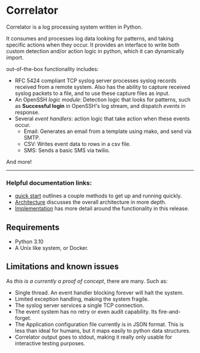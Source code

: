 # Correlator

Correlator is a log processing system written in Python. 

It consumes and processes log data looking for patterns, and taking specific actions when they occur. It provides an
interface to write both custom detection and/or action logic in python, which it can dynamically import.

out-of-the-box functionality includes:

- RFC 5424 compliant TCP syslog server processes syslog records received from a remote system. Also has the
ability to capture received syslog packets to a file, and to use these capture files as input.
- An OpenSSH *logic module*: Detection logic that looks for patterns, such as **Successful login** in OpenSSH's
log stream, and dispatch *events* in response.
- Several *event handlers*: action logic that take action when these events occur.
  - Email: Generates an email from a template using mako, and send via SMTP.
  - CSV: Writes event data to rows in a csv file.
  - SMS: Sends a basic SMS via twilio.

And more!

---

### Helpful documentation links:


- [quick start](quickstart.md) outlines a couple methods to get up and running quickly.
- [Architecture](architecture.md) discusses the overall architecture in more depth.
- [Implementation](implementation.md) has more detail around the functionality in this release.

## Requirements

- Python 3.10
- A Unix like system, or Docker.

## Limitations and known issues

As *this is a currently a proof of concept*, there are many. Such as:

- Single thread. An event handler blocking forever will halt the system.
- Limited exception handling, making the system fragile.
- The syslog server services a single TCP connection.
- The event system has no retry or even audit capability. Its fire-and-forget.
- The Application configuration file currently is in JSON format. This is less than ideal for humans, but it maps easily
to python data structures.
- Correlator output goes to stdout, making it really only usable for interactive testing purposes.



